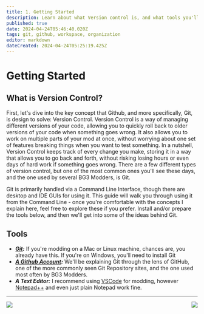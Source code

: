```yaml
---
title: 1. Getting Started
description: Learn about what Version control is, and what tools you'll need to use for this guide.
published: true
date: 2024-04-24T05:46:40.020Z
tags: git, github, workspace, organization
editor: markdown
dateCreated: 2024-04-24T05:25:19.425Z
---
```


# Getting Started

## What is Version Control?
First, let's dive into the key concept that Github, and more specifically, Git, is design to solve: Version Control. Version Control is a way of managing different versions of your code, allowing you to quickly roll back to older versions of your code when something goes wrong. It also allows you to work on multiple parts of your mod at once, without worrying about one set of features breaking things when you want to test something. In a nutshell, Version Control keeps track of every change you make, storing it in a way that allows you to go back and forth, without risking losing hours or even days of hard work if something goes wrong. There are a few different types of version control, but one of the most common ones you'll see these days, and the one used by several BG3 Modders, is Git.

Git is primarily handled via a Command Line Interface, though there are desktop and IDE GUIs for using it. This guide will walk you through using it from the Command Line - once you're comfortable with the concepts I explain here, feel free to explore these if you prefer. Install and/or prepare the tools below, and then we'll get into some of the ideas behind Git.

## Tools
- ***[Git](https://git-scm.com/downloads/):*** If you're modding on a Mac or Linux machine, chances are, you already have this. If you're on Windows, you'll need to install Git
- ***[A Github Account](https://github.com/):*** We'll be explaining Git through the lens of GitHub, one of the more commonly seen Git Repository sites, and the one used most often by BG3 Modders.
- ***A Text Editor:*** I recommend using [VSCode](https://code.visualstudio.com/) for modding, however [Notepad++](https://notepad-plus-plus.org/) and even just plain Notepad work fine.

---

[<img align="left" src="https://img.shields.io/static/v1?label=Previous&message=Table+of+Contents&color=blue&style=for-the-badge">](/tools/modders-guide-to-git) [<img align="right" src="https://img.shields.io/badge/Next-The_Difference_Between_Git_and_GitHub-2ea44f?style=for-the-badge">](https://github.com/BG3-Community-Library-Team/BG3-Community-Library/wiki/_Modders-Guide-to-Git:-The-Difference-Between-Git-and-GitHub)